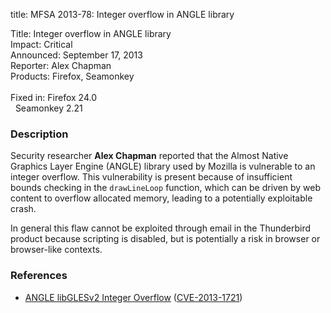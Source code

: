 title: MFSA 2013-78: Integer overflow in ANGLE library

<p>
<span class="label">Title:</span>      Integer overflow in ANGLE library<br/>
<span class="label">Impact:</span>     Critical<br/>
<span class="label">Announced:</span>  September 17, 2013<br/>
<span class="label">Reporter:</span>   Alex Chapman<br/>
<span class="label">Products:</span>   Firefox, Seamonkey<br/>
<br/>
<span class="label">Fixed in:</span>   Firefox 24.0<br/>
<span class="label">&#160;</span>      Seamonkey 2.21<br/>
</p>


<h3>Description</h3>

<p>Security researcher <strong>Alex Chapman</strong> reported that the Almost
Native Graphics Layer Engine (ANGLE) library used by Mozilla is vulnerable to an
integer overflow. This vulnerability is present because of insufficient bounds
checking in the <code>drawLineLoop</code> function, which can be driven by web
content to overflow allocated memory, leading to a potentially exploitable
crash.
</p>

<p class="note">In general this flaw cannot be exploited through email in the
Thunderbird product because scripting is disabled, but is potentially a risk in
browser or browser-like contexts.</p>


<h3>References</h3>

<ul>
  <li><a href="https://bugzilla.mozilla.org/show_bug.cgi?id=890277">
       ANGLE libGLESv2 Integer Overflow</a> (<a href="http://cve.mitre.org/cgi-bin/cvename.cgi?name=CVE-2013-1721" class="ex-ref">CVE-2013-1721</a>)</li>
</ul>



